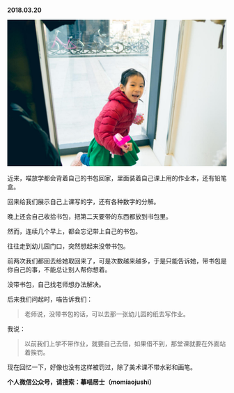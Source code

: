 
          
            
**2018.03.20**



![](img/51001-74056299614d703c.jpg)




近来，喵放学都会背着自己的书包回家，里面装着自己课上用的作业本，还有铅笔盒。

回来给我们展示自己上课写的字，还有各种数字的分解。

晚上还会自己收拾书包，把第二天要带的东西都放到书包里。

然而，连续几个早上，都会忘记带上自己的书包。

往往走到幼儿园门口，突然想起来没带书包。

前两次我们都回去给她取回来了，可是次数越来越多，于是只能告诉她，带书包是你自己的事，不能总让别人帮你想着。

没带书包，自己找老师想办法解决。

后来我们问起时，喵告诉我们：
>老师说，没带书包的话，可以去那一张幼儿园的纸去写作业。



我说：
>以前我们上学不带作业，就要自己去借，如果借不到，那堂课就要在外面站着挨罚。



现在回忆一下，好像也没有这样被罚过，除了美术课不带水彩和画笔。


**个人微信公众号，请搜索：摹喵居士（momiaojushi）**

          
        